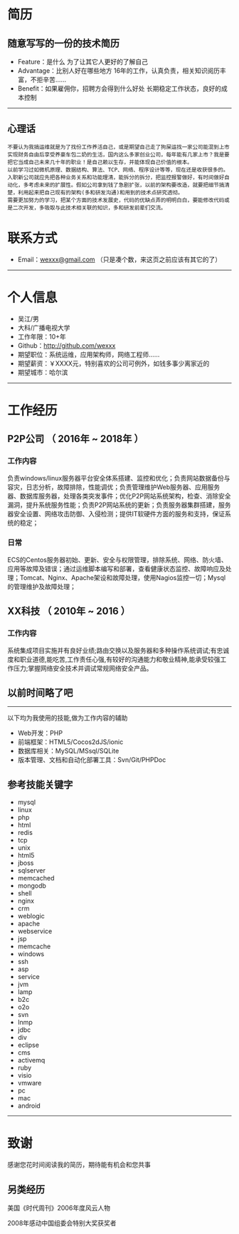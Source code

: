 # 简历
## 随意写写的一份的技术简历

 - Feature：是什么
            为了让其它人更好的了解自己
 - Advantage：比别人好在哪些地方
               16年的工作，认真负责，相关知识阅历丰富，不拒辛苦……
 - Benefit：如果雇佣你，招聘方会得到什么好处 
                 长期稳定工作状态，良好的成本控制
---
  ## 心理话
    不要认为我搞运维就是为了找份工作养活自己，或是期望自己走了狗屎运找一家公司能混到上市实现财务自由后享受养豪车包二奶的生活，国内这么多家创业公司，每年能有几家上市？我是要把它当成自己未来几十年的职业！是自己赖以生存，并能体现自己价值的根本。
    以前学习过如微机原理、数据结构、算法、TCP、网络、程序设计等等，现在还是收获很多的。
    入职新公司就应先把各种业务关系和功能理清，能拆分的拆分，把监控报警做好，有时间做好自动化，多考虑未来的扩展性。假如公司拿到钱了急剧扩张，以前的架构要改造，就要把细节搞清楚，利用起来把自己现有的架构(多和研发沟通)和用到的技术点研究透彻。
    需要更加努力的学习，把某个方面的技术发展史，代码的优缺点弄的明明白白，要能修改代码或是二次开发，多吸取与此技术相关联的知识，多和研发前辈们交流。


# 联系方式

- Email：wexxx@gmail.com （只是凑个数，来这页之前应该有其它的了）

---

# 个人信息

 - 吴江/男
 - 大科/广播电视大学
 - 工作年限：10+年
  - Github：http://github.com/wexxx 
 - 期望职位：系统运维，应用架构师，网络工程师……
 - 期望薪资：￥XXXX元，特别喜欢的公司可例外，如钱多事少离家近的
 - 期望城市：哈尔滨

---

# 工作经历

## P2P公司 （ 2016年 ~ 2018年 ）

### 工作内容 
负责windows/linux服务器平台安全体系搭建、监控和优化；负责网站数据备份与容灾，日志分析，故障排除，性能调优；负责管理维护Web服务器、应用服务器、数据库服务器，处理各类突发事件；优化P2P网站系统架构，检查、消除安全漏洞，提升系统服务性能；负责P2P网站系统的更新；负责服务器集群搭建，服务器安全设置、网络攻击防御、入侵检测；提供IT软硬件方面的服务和支持，保证系统的稳定；


### 日常
ECS的Centos服务器初始、更新、安全与权限管理，排除系统、网络、防火墙、应用等故障及错误；通过运维脚本编写和部署，查看健康状态监控、故障响应及处理；Tomcat、Nginx、Apache架设和故障处理，使用Nagios监控一切；Mysql的管理维护及故障处理；

 
## XX科技 （ 2010年 ~ 2016 ）

### 工作内容 
系统集成项目实施并有良好业绩;路由交换以及服务器和多种操作系统调试;有忠诚度和职业道德,能吃苦,工作责任心强,有较好的沟通能力和敬业精神,能承受较强工作压力;掌握网络安全技术并调试常规网络安全产品。


## 以前时间略了吧

---

以下均为我使用的技能,做为工作内容的辅助

- Web开发：PHP
- 前端框架：HTML5/Cocos2dJS/ionic
- 数据库相关：MySQL/MSsql/SQLite
- 版本管理、文档和自动化部署工具：Svn/Git/PHPDoc

## 参考技能关键字

- mysql
- linux
- php
- html
- redis
- tcp
- unix
- html5
- jboss
- sqlserver
- memcached
- mongodb
- shell
- nginx
- crm
- weblogic
- apache
- webservice
- jsp
- memcache
- windows
- ssh
- asp
- service
- jvm
- lamp
- b2c
- o2o
- svn
- lnmp
- jdbc
- div
- eclipse
- cms
- activemq
- ruby
- visio
- vmware
- pc
- mac
- android

---

# 致谢
感谢您花时间阅读我的简历，期待能有机会和您共事
## 另类经历
美国《时代周刊》2006年度风云人物

2008年感动中国组委会特别大奖获奖者
